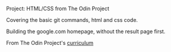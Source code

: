 Project: HTML/CSS from The Odin Project

Covering the basic git commands, html and css code.

Building the google.com homepage, without the result page first.




From The Odin Project's [curriculum](http://www.theodinproject.com/web-development-101/html-css)
